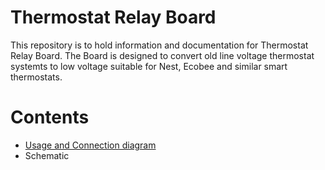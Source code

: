 # Thermostat Relay Board
This repository is to hold information and documentation for Thermostat Relay Board.
The Board is designed to convert old line voltage thermostat systemts to low voltage suitable for Nest, Ecobee and similar smart thermostats.

# Contents
* [Usage and Connection diagram](doc/USAGE.md)
* Schematic
